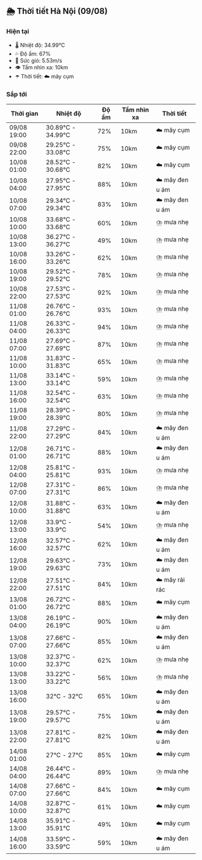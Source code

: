 ## 🌦️ Thời tiết Hà Nội (09/08)

### Hiện tại

- 🌡️ Nhiệt độ: 34.99℃
- 💦 Độ ẩm: 67%
- 💨 Sức gió: 5.53m/s
- 👁️ Tầm nhìn xa: 10km
- ☂️ Thời tiết: ☁️ mây cụm

### Sắp tới

| Thời gian | Nhiệt độ | Độ ẩm | Tầm nhìn xa | Thời tiết |
| --- | --- | --- | --- | --- |
| 09/08 19:00 | 30.89℃ - 34.99℃ | 72% | 10km | ☁️ mây cụm |
| 09/08 22:00 | 29.25℃ - 33.08℃ | 75% | 10km | ☁️ mây cụm |
| 10/08 01:00 | 28.52℃ - 30.68℃ | 82% | 10km | ☁️ mây cụm |
| 10/08 04:00 | 27.95℃ - 27.95℃ | 88% | 10km | ☁️ mây đen u ám |
| 10/08 07:00 | 29.34℃ - 29.34℃ | 83% | 10km | ☁️ mây đen u ám |
| 10/08 10:00 | 33.68℃ - 33.68℃ | 60% | 10km | ⛈️ mưa nhẹ |
| 10/08 13:00 | 36.27℃ - 36.27℃ | 49% | 10km | ⛈️ mưa nhẹ |
| 10/08 16:00 | 33.26℃ - 33.26℃ | 62% | 10km | ⛈️ mưa nhẹ |
| 10/08 19:00 | 29.52℃ - 29.52℃ | 78% | 10km | ⛈️ mưa nhẹ |
| 10/08 22:00 | 27.53℃ - 27.53℃ | 92% | 10km | ⛈️ mưa nhẹ |
| 11/08 01:00 | 26.76℃ - 26.76℃ | 93% | 10km | ⛈️ mưa nhẹ |
| 11/08 04:00 | 26.33℃ - 26.33℃ | 94% | 10km | ⛈️ mưa nhẹ |
| 11/08 07:00 | 27.69℃ - 27.69℃ | 87% | 10km | ⛈️ mưa nhẹ |
| 11/08 10:00 | 31.83℃ - 31.83℃ | 65% | 10km | ⛈️ mưa nhẹ |
| 11/08 13:00 | 33.14℃ - 33.14℃ | 59% | 10km | ⛈️ mưa nhẹ |
| 11/08 16:00 | 32.54℃ - 32.54℃ | 63% | 10km | ⛈️ mưa nhẹ |
| 11/08 19:00 | 28.39℃ - 28.39℃ | 80% | 10km | ⛈️ mưa nhẹ |
| 11/08 22:00 | 27.29℃ - 27.29℃ | 84% | 10km | ☁️ mây đen u ám |
| 12/08 01:00 | 26.71℃ - 26.71℃ | 88% | 10km | ☁️ mây đen u ám |
| 12/08 04:00 | 25.81℃ - 25.81℃ | 93% | 10km | ⛈️ mưa nhẹ |
| 12/08 07:00 | 27.31℃ - 27.31℃ | 86% | 10km | ⛈️ mưa nhẹ |
| 12/08 10:00 | 31.88℃ - 31.88℃ | 63% | 10km | ☁️ mây đen u ám |
| 12/08 13:00 | 33.9℃ - 33.9℃ | 54% | 10km | ⛈️ mưa nhẹ |
| 12/08 16:00 | 32.57℃ - 32.57℃ | 62% | 10km | ☁️ mây đen u ám |
| 12/08 19:00 | 29.63℃ - 29.63℃ | 73% | 10km | ☁️ mây đen u ám |
| 12/08 22:00 | 27.51℃ - 27.51℃ | 84% | 10km | ☁️ mây rải rác |
| 13/08 01:00 | 26.72℃ - 26.72℃ | 88% | 10km | ☁️ mây cụm |
| 13/08 04:00 | 26.19℃ - 26.19℃ | 90% | 10km | ☁️ mây đen u ám |
| 13/08 07:00 | 27.66℃ - 27.66℃ | 85% | 10km | ☁️ mây đen u ám |
| 13/08 10:00 | 32.37℃ - 32.37℃ | 62% | 10km | ⛈️ mưa nhẹ |
| 13/08 13:00 | 33.22℃ - 33.22℃ | 56% | 10km | ⛈️ mưa nhẹ |
| 13/08 16:00 | 32℃ - 32℃ | 65% | 10km | ☁️ mây đen u ám |
| 13/08 19:00 | 29.57℃ - 29.57℃ | 75% | 10km | ☁️ mây đen u ám |
| 13/08 22:00 | 27.81℃ - 27.81℃ | 82% | 10km | ☁️ mây đen u ám |
| 14/08 01:00 | 27℃ - 27℃ | 85% | 10km | ☁️ mây cụm |
| 14/08 04:00 | 26.44℃ - 26.44℃ | 89% | 10km | ⛈️ mưa nhẹ |
| 14/08 07:00 | 27.66℃ - 27.66℃ | 84% | 10km | ☁️ mây cụm |
| 14/08 10:00 | 32.87℃ - 32.87℃ | 61% | 10km | ☁️ mây cụm |
| 14/08 13:00 | 35.91℃ - 35.91℃ | 49% | 10km | ☁️ mây cụm |
| 14/08 16:00 | 33.59℃ - 33.59℃ | 59% | 10km | ☁️ mây đen u ám |
